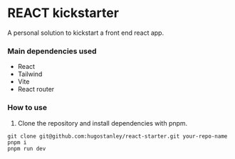 # REACT kickstarter

A personal solution to kickstart a front end react app.

### Main dependencies used

- React
- Tailwind
- Vite
- React router

### How to use
1. Clone the repository and install dependencies with pnpm.
```
git clone git@github.com:hugostanley/react-starter.git your-repo-name
pnpm i
pnpm run dev
```

